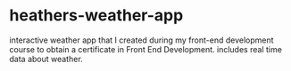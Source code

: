 # heathers-weather-app
interactive weather app that I created during my front-end development course to obtain a certificate in Front End Development. 
includes real time data about weather. 
